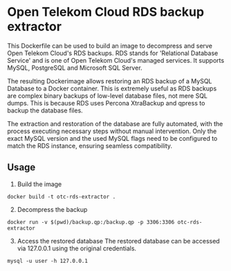 # Open Telekom Cloud RDS backup extractor
This Dockerfile can be used to build an image to decompress and serve Open Telekom Cloud's RDS backups.
RDS stands for 'Relational Database Service' and is one of Open Telekom Cloud's managed services.
It supports MySQL, PostgreSQL and Microsoft SQL Server.

The resulting Dockerimage allows restoring an RDS backup of a MySQL Database to a Docker container.
This is extremely useful as RDS backups are complex binary backups of low-level database files, not mere SQL dumps.
This is because RDS uses Percona XtraBackup and qpress to backup the database files.

The extraction and restoration of the database are fully automated, with the process executing necessary steps without manual intervention.
Only the exact MySQL version and the used MySQL flags need to be configured to match the RDS instance, ensuring seamless compatibility.

## Usage
1. Build the image
```
docker build -t otc-rds-extractor .
```

2. Decompress the backup 
```
docker run -v $(pwd)/backup.qp:/backup.qp -p 3306:3306 otc-rds-extractor
```

3. Access the restored database
The restored database can be accessed via 127.0.0.1 using the original credentials.
```
mysql -u user -h 127.0.0.1
```